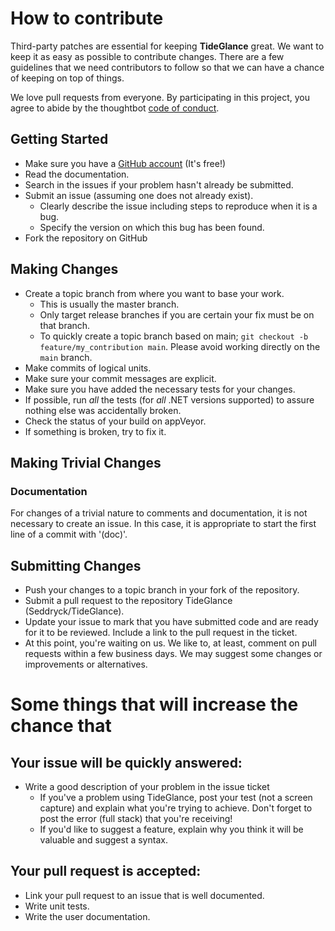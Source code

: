 # How to contribute

Third-party patches are essential for keeping **TideGlance** great. We want to keep it as easy as possible to contribute changes. There are a few guidelines that we need contributors to follow so that we can have a chance of keeping on top of things.

We love pull requests from everyone. By participating in this project, you agree to abide by the thoughtbot [code of conduct].

[code of conduct]: https://thoughtbot.com/open-source-code-of-conduct

## Getting Started

* Make sure you have a [GitHub account](https://github.com/signup/free) (It's free!)
* Read the documentation.
* Search in the issues if your problem hasn't already be submitted.
* Submit an issue (assuming one does not already exist).
  * Clearly describe the issue including steps to reproduce when it is a bug.
  * Specify the version on which this bug has been found.
* Fork the repository on GitHub

## Making Changes

* Create a topic branch from where you want to base your work.
  * This is usually the master branch.
  * Only target release branches if you are certain your fix must be on that
    branch.
  * To quickly create a topic branch based on main; `git checkout -b
    feature/my_contribution main`. Please avoid working directly on the
    `main` branch.
* Make commits of logical units.
* Make sure your commit messages are explicit.
* Make sure you have added the necessary tests for your changes.
* If possible, run _all_ the tests (for _all_ .NET versions supported) to assure nothing else was accidentally broken.
* Check the status of your build on appVeyor. 
* If something is broken, try to fix it.

## Making Trivial Changes

### Documentation

For changes of a trivial nature to comments and documentation, it is not necessary to create an issue. In this case, it is
appropriate to start the first line of a commit with '(doc)'.

## Submitting Changes

* Push your changes to a topic branch in your fork of the repository.
* Submit a pull request to the repository TideGlance (Seddryck/TideGlance).
* Update your issue to mark that you have submitted code and are ready for it to be reviewed. Include a link to the pull request in the ticket.
* At this point, you're waiting on us. We like to, at least, comment on pull requests within a few business days. We may suggest some changes or improvements or alternatives.

# Some things that will increase the chance that 

## Your issue will be quickly answered:

* Write a good description of your problem in the issue ticket
  * If you've a problem using TideGlance, post your test (not a screen capture) and explain what you're trying to achieve. Don't forget to post the error (full stack) that you're receiving!
  * If you'd like to suggest a feature, explain why you think it will be valuable and suggest a syntax.

## Your pull request is accepted:

* Link your pull request to an issue that is well documented.
* Write unit tests.
* Write the user documentation. 
